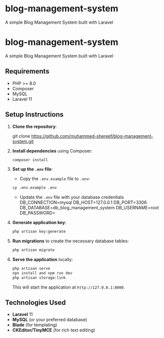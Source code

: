 # blog-management-system
A simple Blog Management System built with Laravel

# blog-management-system
A simple Blog Management System built with Laravel


## Requirements
- PHP >= 8.0
- Composer
- MySQL 
- Laravel 11

## Setup Instructions

1. **Clone the repository**:

    git clone https://github.com/muhammed-shereef/blog-management-system.git



2. **Install dependencies** using Composer:

    ```bash
    composer install
    ```

3. **Set up the `.env` file**:
    - Copy the `.env.example` file to `.env`:
    
    ```bash
    cp .env.example .env
    ```

    - Update the `.env` file with your database credentials 
    DB_CONNECTION=mysql
 DB_HOST=127.0.0.1
 DB_PORT=3306
 DB_DATABASE=db_blog_management_system
 DB_USERNAME=root
 DB_PASSWORD=

4. **Generate application key**:

    ```bash
    php artisan key:generate
    
    ```

5. **Run migrations** to create the necessary database tables:

    ```bash
    php artisan migrate
    ```

6. **Serve the application** locally:

    ```bash
    php artisan serve
    npn install and npm run dev
    php artisan storage:link
    ```

    This will start the application at `http://127.0.0.1:8000`.


## Technologies Used
- **Laravel** 11
- **MySQL** (or your preferred database)
- **Blade** (for templating)
- **CKEditor/TinyMCE** (for rich text editing)
